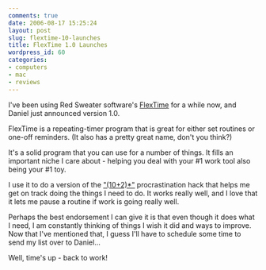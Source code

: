 ```yaml
---
comments: true
date: 2006-08-17 15:25:24
layout: post
slug: flextime-10-launches
title: FlexTime 1.0 Launches
wordpress_id: 60
categories:
- computers
- mac
- reviews
---
```


I've been using Red Sweater software's [FlexTime][ft] for a while now, and Daniel just announced version 1.0.

FlexTime is a repeating-timer program that is great for either set routines or one-off reminders. (It also has a pretty great name, don't you think?)

It's a solid program that you can use for a number of things. It fills an important niche I care about - helping you deal with your #1 work tool also being your #1 toy.

I use it to do a version of the ["(10+2)*"](http://www.43folders.com/2005/10/11/procrastination-hack-1025/) procrastination hack that helps me get on track doing the things I need to do. It works really well, and I love that it lets me pause a routine if work is going really well.

Perhaps the best endorsement I can give it is that even though it does what I need, I am constantly thinking of things I wish it did and ways to improve. Now that I've mentioned that, I guess I'll have to schedule some time to send my list over to Daniel...

Well, time's up - back to work!

[ft]:http://www.red-sweater.com/flextime/
